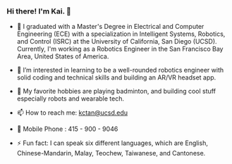 ### Hi there! I'm Kai. 👋


- 🔭 I graduated with a Master's Degree in Electrical and Computer Engineering (ECE) with a specialization in Intelligent Systems, Robotics, and Control (ISRC) at the University of California, San Diego (UCSD). Currently, I'm working as a Robotics Engineer in the San Francisco Bay Area, United States of America.

- 🌱 I’m interested in learning to be a well-rounded robotics engineer with solid coding and technical skills and building an AR/VR headset app.

- 🏸 My favorite hobbies are playing badminton, and building cool stuff especially robots and wearable tech.

- 📫 How to reach me: kctan@ucsd.edu
- 📱 Mobile Phone   : 415 - 900 - 9046

- ⚡ Fun fact: I can speak six different languages, which are English, Chinese-Mandarin, Malay, Teochew, Taiwanese, and Cantonese.

